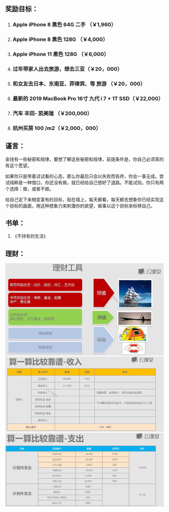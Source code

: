 ## 奖励目标：

1. ### Apple iPhone 8  黑色 64G 二手 （￥1,960）

2. ### Apple iPhone 8  黑色 128G （￥4,000）

3. ### Apple iPhone 11  黑色 128G （￥6,000）

4. ### 过年带家人出去旅游，想去三亚（￥20，000）

5. ### 和女友去日本、东南亚、菲律宾、等 旅游 （￥20，000）

6. ### 最新的 2019 MacBook Pro  16寸  九代 i 7  + 1T SSD（￥22,000）

7. ### 汽车  丰田- 凯美瑞 （￥200,000）

8. ### 杭州买房 100 /m2（￥2,000，000）

   

## 谨言：

金钱有一些秘密和规律，要想了解这些秘密和规律，前提条件是，你自己必须真的有这个愿望。

如果你只是带着试试看的心态，那么你最后只会以失败而告终，你会一事无成。尝试纯粹是一种借口，你还没有做，就已经给自己想好了退路。不能试验。你只有两个选择：做，或者不做。

给自己定下来相变富有的目标，贴在墙上，每天都看，每天都去想象你已经实现这个目标的画面，用这种想象力来刺激你的欲望，做事以这个目标来标榜自己。

## 书单：

1. 《不持有的生活》

## 理财：

<img src="img/image-20200303202413638.png" alt="image-20200303202413638" style="zoom: 80%;" />

<img src="img/image-20200303213354182.png" alt="image-20200303213354182" style="zoom: 67%;" />

<img src="img/image-20200303213404729.png" alt="image-20200303213404729" style="zoom:67%;" />



